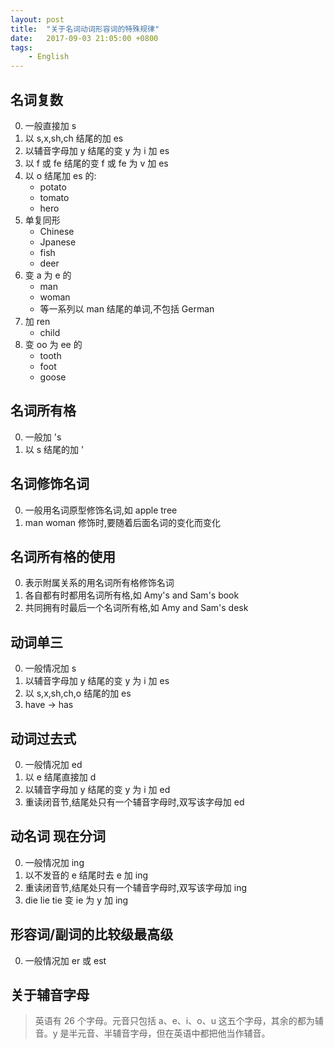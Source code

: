 ```yaml
---
layout: post
title:  "关于名词动词形容词的特殊规律"
date:   2017-09-03 21:05:00 +0800
tags:
    - English
---
```


名词复数
---
0. 一般直接加 s
0. 以 s,x,sh,ch 结尾的加 es
0. 以辅音字母加 y 结尾的变 y 为 i 加 es
0. 以 f 或 fe 结尾的变 f 或 fe 为 v 加 es
0. 以 o 结尾加 es 的:
    + potato
    + tomato
    + hero
0. 单复同形
    + Chinese
    + Jpanese
    + fish
    + deer
0. 变 a 为 e 的
    + man
    + woman
    + 等一系列以 man 结尾的单词,不包括 German
0. 加 ren
    + child
0. 变 oo 为 ee 的
    + tooth
    + foot
    + goose

名词所有格
---
0. 一般加 's
0. 以 s 结尾的加 '

名词修饰名词
---
0. 一般用名词原型修饰名词,如 apple tree
0. man woman 修饰时,要随着后面名词的变化而变化

名词所有格的使用
---
0. 表示附属关系的用名词所有格修饰名词
0. 各自都有时都用名词所有格,如 Amy's and Sam's book
0. 共同拥有时最后一个名词所有格,如 Amy and Sam's desk

动词单三
---
0. 一般情况加 s
0. 以辅音字母加 y 结尾的变 y 为 i 加 es
0. 以 s,x,sh,ch,o 结尾的加 es
0. have -> has

动词过去式
---
0. 一般情况加 ed
0. 以 e 结尾直接加 d
0. 以辅音字母加 y 结尾的变 y 为 i 加 ed
0. 重读闭音节,结尾处只有一个辅音字母时,双写该字母加 ed

动名词 现在分词
---
0. 一般情况加 ing
0. 以不发音的 e 结尾时去 e 加 ing
0. 重读闭音节,结尾处只有一个辅音字母时,双写该字母加 ing
0. die lie tie 变 ie 为 y 加 ing

形容词/副词的比较级最高级
---
0. 一般情况加 er 或 est

关于辅音字母
---
> 英语有 26 个字母。元音只包括 a、e、i、o、u 这五个字母，其余的都为辅音。y 是半元音、半辅音字母，但在英语中都把他当作辅音。
